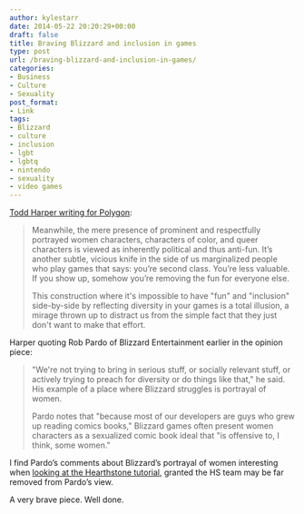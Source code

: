 ```yaml
---
author: kylestarr
date: 2014-05-22 20:20:29+00:00
draft: false
title: Braving Blizzard and inclusion in games
type: post
url: /braving-blizzard-and-inclusion-in-games/
categories:
- Business
- Culture
- Sexuality
post_format:
- Link
tags:
- Blizzard
- culture
- inclusion
- lgbt
- lgbtq
- nintendo
- sexuality
- video games
---
```


[Todd Harper writing for Polygon](http://www.polygon.com/2014/5/22/5741992/tomodachi-life-heroes-of-the-storm-blizzard-nintendo):


<blockquote>Meanwhile, the mere presence of prominent and respectfully portrayed women characters, characters of color, and queer characters is viewed as inherently political and thus anti-fun. It’s another subtle, vicious knife in the side of us marginalized people who play games that says: you’re second class. You’re less valuable. If you show up, somehow you’re removing the fun for everyone else.

This construction where it's impossible to have "fun" and "inclusion" side-by-side by reflecting diversity in your games is a total illusion, a mirage thrown up to distract us from the simple fact that they just don't want to make that effort.</blockquote>


Harper quoting Rob Pardo of Blizzard Entertainment earlier in the opinion piece:


<blockquote>"We're not trying to bring in serious stuff, or socially relevant stuff, or actively trying to preach for diversity or do things like that," he said. His example of a place where Blizzard struggles is portrayal of women.

Pardo notes that "because most of our developers are guys who grew up reading comics books," Blizzard games often present women characters as a sexualized comic book ideal that "is offensive to, I think, some women."</blockquote>


I find Pardo’s comments about Blizzard’s portrayal of women interesting when [looking at the Hearthstone tutorial](http://tsogaming.wordpress.com/2014/04/17/humanity-in-hearthstone/), granted the HS team may be far removed from Pardo’s view.

A very brave piece. Well done.
